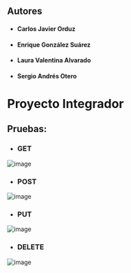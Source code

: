 ## Autores
- #### Carlos Javier Orduz
- #### Enrique González Suárez
- #### Laura Valentina Alvarado
- #### Sergio Andrés Otero

# Proyecto Integrador

## Pruebas:

- ### GET
![image](https://user-images.githubusercontent.com/98189066/219884405-655c6b29-890d-419b-a9dc-a3eadda0216e.png)

- ### POST
![image](https://user-images.githubusercontent.com/98189066/219884420-48acb417-3e3d-4abf-bab3-ef4fbe7d4d19.png)

- ### PUT
![image](https://user-images.githubusercontent.com/98189066/219885035-05c483ae-9c1e-4279-a248-4993ae034c2f.png)

- ### DELETE
![image](https://user-images.githubusercontent.com/98189066/219885059-e07b5b08-0977-4c31-b03c-41966e1881ee.png)
